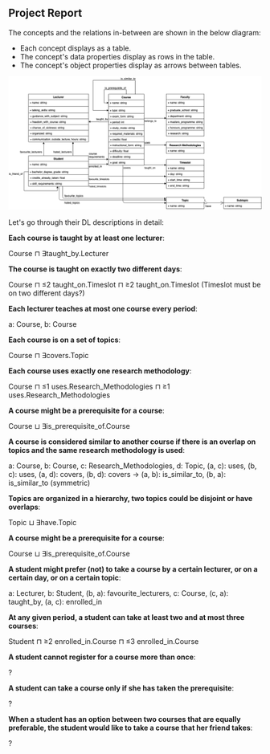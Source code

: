 ## Project Report

The concepts and the relations in-between are shown in the below diagram:

* Each concept displays as a table.
* The concept's data properties display as rows in the table.
* The concept's object properties display as arrows between tables.

![class-diagram](../diagram/class-diagram.png)


Let's go through their DL descriptions in detail:

**Each course is taught by at least one lecturer**: 

Course ⊓ ∃taught_by.Lecturer

**The course is taught on exactly two different days**: 

Course ⊓ ≤2 taught_on.Timeslot ⊓ ≥2 taught_on.Timeslot (Timeslot must be on two different days?)

**Each lecturer teaches at most one course every period**: 

a: Course, b: Course

**Each course is on a set of topics**: 

Course ⊓ ∃covers.Topic

**Each course uses exactly one research methodology**: 

Course ⊓ ≤1 uses.Research_Methodologies ⊓ ≥1 uses.Research_Methodologies

**A course might be a prerequisite for a course**: 

Course ⊔ ∃is_prerequisite_of.Course

**A course is considered similar to another course if there is an overlap on topics and the same research methodology is used**: 

a: Course, b: Course, c: Research_Methodologies, d: Topic, (a, c): uses, (b, c): uses, (a, d): covers, (b, d): covers -> (a, b): is_similar_to, (b, a): is_similar_to (symmetric)

**Topics are organized in a hierarchy, two topics could be disjoint or have overlaps**: 

Topic ⊔ ∃have.Topic

**A course might be a prerequisite for a course**: 

Course ⊔ ∃is_prerequisite_of.Course

**A student might prefer (not) to take a course by a certain lecturer, or on a certain day, or on a certain topic**: 

a: Lecturer, b: Student, (b, a): favourite_lecturers, c: Course, (c, a): taught_by, (a, c): enrolled_in

**At any given period, a student can take at least two and at most three courses**: 

Student ⊓ ≥2 enrolled_in.Course ⊓ ≤3 enrolled_in.Course 

**A student cannot register for a course more than once**: 

?

**A student can take a course only if she has taken the prerequisite**:

?

**When a student has an option between two courses that are equally preferable, the student would like to take a course that her friend takes**:

?
  

